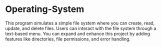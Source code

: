# Operating-System

This program simulates a simple file system where you can create, read, update, and delete files. Users can interact with the file system through a text-based menu. You can expand and enhance this project by adding features like directories, file permissions, and error handling.
